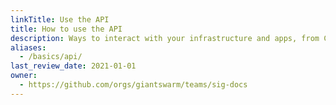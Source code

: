 ```yaml
---
linkTitle: Use the API
title: How to use the API
description: Ways to interact with your infrastructure and apps, from CLIs and APIs.
aliases:
  - /basics/api/
last_review_date: 2021-01-01
owner:
  - https://github.com/orgs/giantswarm/teams/sig-docs
---
```

